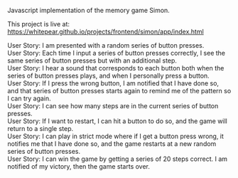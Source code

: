 Javascript implementation of the memory game Simon.  

This project is live at: https://whitepear.github.io/projects/frontend/simon/app/index.html  

User Story: I am presented with a random series of button presses.  
User Story: Each time I input a series of button presses correctly, I see the same series of button presses but with an additional step.  
User Story: I hear a sound that corresponds to each button both when the series of button presses plays, and when I personally press a button.  
User Story: If I press the wrong button, I am notified that I have done so, and that series of button presses starts again to remind me of the pattern so I can try again.  
User Story: I can see how many steps are in the current series of button presses.  
User Story: If I want to restart, I can hit a button to do so, and the game will return to a single step.  
User Story: I can play in strict mode where if I get a button press wrong, it notifies me that I have done so, and the game restarts at a new random series of button presses.  
User Story: I can win the game by getting a series of 20 steps correct. I am notified of my victory, then the game starts over.  
